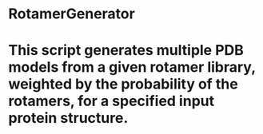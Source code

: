 # RotamerGenerator
# This script generates multiple PDB models from a given rotamer library, weighted by the probability of the rotamers, for a specified input protein structure.
